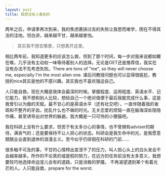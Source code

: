 ```yaml
---
layout: post
title: 我想没有人看到的
---
```

两年之后，申请季再次到来，我的焦虑裹挟过去的失败让我思而难学，困在不得其法的洼地。坦白讲，越来越不甘，越来越害怕。
 
 
 >其实我不想去哪里，只想离开这里。
 
 相比两年前，我知道更多的应该怎么做，但到了那个时间，每一步对我来说都如鲠在喉，几乎没有主动权一味等待着别人的选择。无论是OET还是推荐信，我实在没有办法不先考虑失败。There are tons of "me", so they will never choose me, especially I'm the most alien one. 课后问教授问题也可以显得很尴尬，教授的nice其实是他的不感兴趣。其实我也不喜欢强迫自己。
 
 人只能自救。现在大概是我体会最深的时候。掌握程度、运用程度、英语水平、记忆能力，我不想和别人比较，想给自己一个绝对值便于最后我能完成什么事，这是我曾引以为傲的天赋。最不甘心的是英语水平（还有社交吧），一直伴随着我的雀斑和不整齐的牙齿，扰乱什么也不做的时光。无关恋爱的烦恼一直在脑海深处隐隐作痛，甚至诱导出对世界的躲避。我大概是一只可怜的小狸猫吧。
 
 我在科研上没有什么要求，但苦于有太多分心的事情，也不曾拥有adviser的期待，满丧气的；还是要保持不让人担心的状态。科研会是我生命中的光，是我愿意兢兢业业直到退休的浪漫主义。至今似乎仍徘徊在科研的门前……
 
 很多触不可及的事，不甘的心情榨出宣泄不了的压力，叫人担心头上的白头发会不会越来越多。所作的不论真的或是假的努力，在远方的任务前没有太多意义，我想要轻巧地选择命运宠儿会有的道路，只是消极的梦魇。
 不再渴望遇到某个有着光芒的人。人只能自救，prepare for the worst.
 
